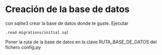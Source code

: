 # Creación de la base de datos
con sqlite3 crear la base de datos donde te guste.
Ejecutar
```
.read migrations/initial.sql
```

Poner la ruta de la base de datos en la clave RUTA_BASE_DE_DATOS del fichero config.py
